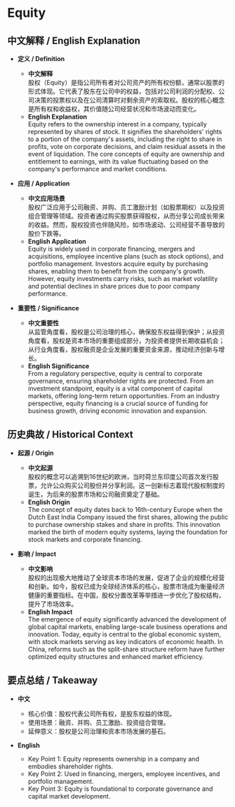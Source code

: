 # Equity

## 中文解释 / English Explanation

* **定义 / Definition**  
  - **中文解释**  
    股权（Equity）是指公司所有者对公司资产的所有权份额，通常以股票的形式体现。它代表了股东在公司中的权益，包括对公司利润的分配权、公司决策的投票权以及在公司清算时对剩余资产的索取权。股权的核心概念是所有权和收益权，其价值随公司经营状况和市场波动而变化。  
  - **English Explanation**  
    Equity refers to the ownership interest in a company, typically represented by shares of stock. It signifies the shareholders' rights to a portion of the company's assets, including the right to share in profits, vote on corporate decisions, and claim residual assets in the event of liquidation. The core concepts of equity are ownership and entitlement to earnings, with its value fluctuating based on the company's performance and market conditions.

* **应用 / Application**  
  - **中文应用场景**  
    股权广泛应用于公司融资、并购、员工激励计划（如股票期权）以及投资组合管理等领域。投资者通过购买股票获得股权，从而分享公司成长带来的收益。然而，股权投资也伴随风险，如市场波动、公司经营不善导致的股价下跌等。  
  - **English Application**  
    Equity is widely used in corporate financing, mergers and acquisitions, employee incentive plans (such as stock options), and portfolio management. Investors acquire equity by purchasing shares, enabling them to benefit from the company's growth. However, equity investments carry risks, such as market volatility and potential declines in share prices due to poor company performance.

* **重要性 / Significance**  
  - **中文重要性**  
    从监管角度看，股权是公司治理的核心，确保股东权益得到保护；从投资角度看，股权是资本市场的重要组成部分，为投资者提供长期收益机会；从行业角度看，股权融资是企业发展的重要资金来源，推动经济创新与增长。  
  - **English Significance**  
    From a regulatory perspective, equity is central to corporate governance, ensuring shareholder rights are protected. From an investment standpoint, equity is a vital component of capital markets, offering long-term return opportunities. From an industry perspective, equity financing is a crucial source of funding for business growth, driving economic innovation and expansion.

## 历史典故 / Historical Context

* **起源 / Origin**  
  - **中文起源**  
    股权的概念可以追溯到16世纪的欧洲，当时荷兰东印度公司首次发行股票，允许公众购买公司股份并分享利润。这一创新标志着现代股权制度的诞生，为后来的股票市场和公司融资奠定了基础。  
  - **English Origin**  
    The concept of equity dates back to 16th-century Europe when the Dutch East India Company issued the first shares, allowing the public to purchase ownership stakes and share in profits. This innovation marked the birth of modern equity systems, laying the foundation for stock markets and corporate financing.

* **影响 / Impact**  
  - **中文影响**  
    股权的出现极大地推动了全球资本市场的发展，促进了企业的规模化经营和创新。如今，股权已成为全球经济体系的核心，股票市场成为衡量经济健康的重要指标。在中国，股权分置改革等举措进一步优化了股权结构，提升了市场效率。  
  - **English Impact**  
    The emergence of equity significantly advanced the development of global capital markets, enabling large-scale business operations and innovation. Today, equity is central to the global economic system, with stock markets serving as key indicators of economic health. In China, reforms such as the split-share structure reform have further optimized equity structures and enhanced market efficiency.

## 要点总结 / Takeaway

* **中文**  
  - 核心价值：股权代表公司所有权，是股东权益的体现。  
  - 使用场景：融资、并购、员工激励、投资组合管理。  
  - 延伸意义：股权是公司治理和资本市场发展的基石。  

* **English**  
  - Key Point 1: Equity represents ownership in a company and embodies shareholder rights.  
  - Key Point 2: Used in financing, mergers, employee incentives, and portfolio management.  
  - Key Point 3: Equity is foundational to corporate governance and capital market development.